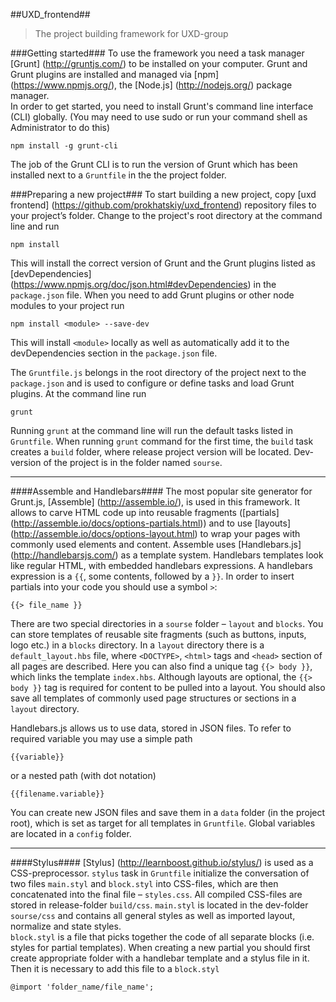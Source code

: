 ##UXD_frontend##
>The project building framework for UXD-group

###Getting started###
To use the framework you need a task manager [Grunt] (http://gruntjs.com/) to be installed on your computer. Grunt and Grunt plugins are installed and managed via [npm] (https://www.npmjs.org/), the [Node.js] (http://nodejs.org/) package manager.  
In order to get started, you need to install Grunt's command line interface (CLI) globally. (You may need to use sudo or run your command shell as Administrator to do this)
```
npm install -g grunt-cli
```
The job of the Grunt CLI is to run the version of Grunt which has been installed next to a <code>Gruntfile</code> in the the project folder.

###Preparing a new project###
To start building a new project, copy [uxd frontend] (https://github.com/prokhatskiy/uxd_frontend) repository files to your project’s folder. Change to the project's root directory at the command line and run
```
npm install
```
This will install the correct version of Grunt and the Grunt plugins listed as [devDependencies] (https://www.npmjs.org/doc/json.html#devDependencies) in the <code>package.json</code> file. When you need to add Grunt plugins or other node modules to your project run
```
npm install <module> --save-dev
```
This will install <code>\<module></code> locally as well as automatically add it to the devDependencies section in the <code>package.json</code> file.

The <code>Gruntfile.js</code> belongs in the root directory of the project next to the <code>package.json</code> and is used to configure or define tasks and load Grunt plugins. At the command line run
```
grunt
```
Running <code>grunt</code> at the command line will run the default tasks listed in <code>Gruntfile</code>. When running <code>grunt</code> command for the first time, the <code>build</code> task creates a <code>build</code> folder, where release project version will be located. Dev-version of the project is in the folder named <code>sourse</code>.
___
####Assemble and Handlebars####
The most popular site generator for Grunt.js, [Assemble] (http://assemble.io/), is used in this framework. It allows to carve HTML code up into reusable fragments ([partials] (http://assemble.io/docs/options-partials.html)) and to use [layouts] (http://assemble.io/docs/options-layout.html) to wrap your pages with commonly used elements and content.  Assemble uses [Handlebars.js] (http://handlebarsjs.com/) as a template system. Handlebars templates look like regular HTML, with embedded handlebars expressions. A handlebars expression is a <code>{{</code>, some contents, followed by a <code>}}</code>. In order to insert partials into your code you should use a symbol <code>></code>:
```
{{> file_name }}
```
There are two special directories in a <code>sourse</code> folder – <code>layout</code> and <code>blocks</code>. You can store templates of reusable site fragments (such as buttons, inputs, logo etc.) in a <code>blocks</code> directory. In a <code>layout</code> directory there is a <code>default_layout.hbs</code> file, where <code>\<DOCTYPE></code>, <code>\<html></code> tags and <code>\<head></code> section of all pages are described. Here you can also find a unique tag <code>{{> body }}</code>, which links the template <code>index.hbs</code>. Although layouts are optional, the <code>{{> body }}</code> tag is required for content to be pulled into a layout. You should also save all templates of commonly used page structures or sections in a <code>layout</code> directory.

Handlebars.js allows us to use data, stored in JSON files. To refer to required variable you may use a simple path
```
{{variable}}
```
or a nested path (with dot notation)
```
{{filename.variable}}
```
You can create new JSON files and save them in a <code>data</code> folder (in the project root), which is set as target for all templates in <code>Gruntfile</code>. Global variables are located in a <code>config</code> folder.
___
####Stylus####
[Stylus] (http://learnboost.github.io/stylus/) is used as a CSS-preprocessor. <code>stylus</code> task in <code>Gruntfile</code> initialize the conversation of two files <code>main.styl</code> and <code>block.styl</code> into CSS-files, which are then concatenated into the final file – <code>styles.css</code>. All compiled CSS-files are stored in release-folder <code>build/css</code>.
<code>main.styl</code> is located in the dev-folder <code>sourse/css</code> and contains all general styles as well as imported layout, normalize and state styles.  
<code>block.styl</code> is a file that picks together the code of all separate blocks (i.e. styles for partial templates). When creating a new partial you should first create appropriate folder with a handlebar template and a stylus file in it. Then it is necessary to add this file to a <code>block.styl</code>
```
@import 'folder_name/file_name';
```
